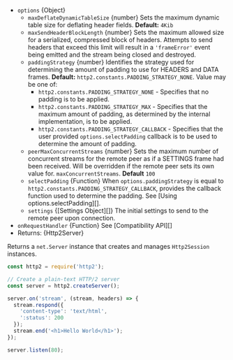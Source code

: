 <!-- YAML
added: v8.4.0
-->

* `options` {Object}
  * `maxDeflateDynamicTableSize` {number} Sets the maximum dynamic table size
    for deflating header fields. **Default:** `4Kib`
  * `maxSendHeaderBlockLength` {number} Sets the maximum allowed size for a
    serialized, compressed block of headers. Attempts to send headers that
    exceed this limit will result in a `'frameError'` event being emitted
    and the stream being closed and destroyed.
  * `paddingStrategy` {number} Identifies the strategy used for determining the
     amount of padding to use for HEADERS and DATA frames. **Default:**
     `http2.constants.PADDING_STRATEGY_NONE`. Value may be one of:
     * `http2.constants.PADDING_STRATEGY_NONE` - Specifies that no padding is
       to be applied.
     * `http2.constants.PADDING_STRATEGY_MAX` - Specifies that the maximum
       amount of padding, as determined by the internal implementation, is to
       be applied.
     * `http2.constants.PADDING_STRATEGY_CALLBACK` - Specifies that the user
       provided `options.selectPadding` callback is to be used to determine the
       amount of padding.
  * `peerMaxConcurrentStreams` {number} Sets the maximum number of concurrent
    streams for the remote peer as if a SETTINGS frame had been received. Will
    be overridden if the remote peer sets its own value for.
    `maxConcurrentStreams`. **Default** `100`
  * `selectPadding` {Function} When `options.paddingStrategy` is equal to
    `http2.constants.PADDING_STRATEGY_CALLBACK`, provides the callback function
    used to determine the padding. See [Using options.selectPadding][].
  * `settings` {[Settings Object][]} The initial settings to send to the
    remote peer upon connection.
* `onRequestHandler` {Function} See [Compatibility API][]
* Returns: {Http2Server}

Returns a `net.Server` instance that creates and manages `Http2Session`
instances.

```js
const http2 = require('http2');

// Create a plain-text HTTP/2 server
const server = http2.createServer();

server.on('stream', (stream, headers) => {
  stream.respond({
    'content-type': 'text/html',
    ':status': 200
  });
  stream.end('<h1>Hello World</h1>');
});

server.listen(80);
```

